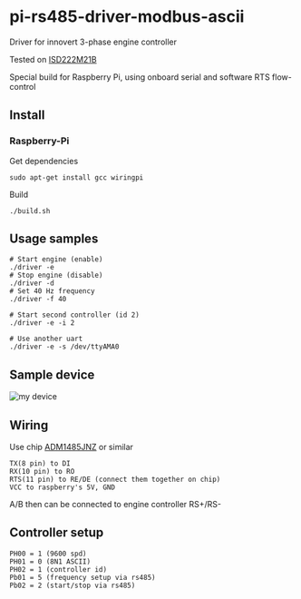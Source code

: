 # pi-rs485-driver-modbus-ascii

Driver for innovert 3-phase engine controller

Tested on [ISD222M21B](https://www.prst.ru/preobrazovatel/innovert/)

Special build for Raspberry Pi, using onboard serial and software RTS flow-control

Install
-----------------
### Raspberry-Pi

Get dependencies
```{r, engine='bash'}
sudo apt-get install gcc wiringpi
```

Build
```{r, engine='bash'}
./build.sh
```

Usage samples
-----------------

```{r, engine='bash'}
# Start engine (enable)
./driver -e
# Stop engine (disable)
./driver -d
# Set 40 Hz frequency
./driver -f 40

# Start second controller (id 2)
./driver -e -i 2

# Use another uart
./driver -e -s /dev/ttyAMA0
```

Sample device
-----------------

![my device](https://github.com/ramzes642/pi-rs485-driver-modbus-ascii/raw/master/sample-device.JPG)

Wiring
-----------------
Use chip [ADM1485JNZ](https://www.chipdip.ru/product/adm1485jn) or similar

```
TX(8 pin) to DI
RX(10 pin) to RO
RTS(11 pin) to RE/DE (connect them together on chip)
VCC to raspberry's 5V, GND
```

A/B then can be connected to engine controller RS+/RS-

Controller setup
-----------------
```
PH00 = 1 (9600 spd)
PH01 = 0 (8N1 ASCII)
PH02 = 1 (controller id)
Pb01 = 5 (frequency setup via rs485)
Pb02 = 2 (start/stop via rs485)
```

